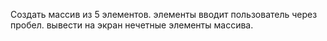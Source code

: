 Создать массив из 5 элементов. элементы вводит пользователь через пробел. вывести на экран нечетные элементы массива.
